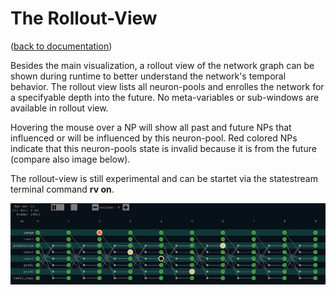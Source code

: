 The Rollout-View
================
([back to documentation](README.md))

Besides the main visualization, a rollout view of the network graph can be shown during runtime to better understand the network's temporal behavior.
The rollout view lists all neuron-pools and enrolles the network for a specifyable depth into the future. No meta-variables or sub-windows are available in rollout view.

Hovering the mouse over a NP will show all past and future NPs that influenced or will be influenced by this neuron-pool. Red colored NPs indicate that this neuron-pools state is invalid because it is from the future (compare also image below).

The rollout-view is still experimental and can be startet via the statestream terminal command **rv on**. 

![rollout view](resources/rollout_view.png)

